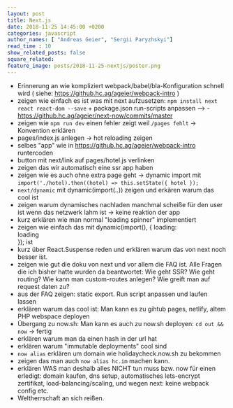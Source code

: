 ```yaml
---
layout: post
title: Next.js
date: 2018-11-25 14:45:00 +0200
categories: javascript
author_names: [ "Andreas Geier", "Sergii Paryzhskyi"]
read_time : 10
show_related_posts: false
square_related:
feature_image: posts/2018-11-25-nextjs/poster.png
---
```


- Erinnerung an wie kompliziert webpack/babel/bla-Konfiguration schnell wird ( siehe: https://github.hc.ag/ageier/webpack-intro )
- zeigen wie einfach es ist was mit next aufzusetzen: `npm install next react react-dom --save` + package.json run-scripts anpassen --> - https://github.hc.ag/ageier/next-now/commits/master
- zeigen wie `npm run dev` einen fehler zeigt weil `/pages fehlt` -> Konvention erklären
- pages/index.js anlegen -> hot reloading zeigen
- selbes "app" wie in https://github.hc.ag/ageier/webpack-intro runtercoden
- button mit next/link auf pages/hotel.js verlinken
- zeigen das wir automatisch eine ssr app haben
- zeigen wie es auch ohne extra page geht -> dynamic import mit `import('./hotel).then((hotel) => this.setState({ hotel });`
- `next/dynamic` mit dynamic(import(..)) zeigen und erkären warum das cool ist
- zeigen warum dynamisches nachladen manchmal scheiße für den user ist wenn das netzwerk lahm ist -> keine reaktion der app
- kurz erklären wie man normal "loading spinner" implementiert
- zeigen wie einfach das mit dynamic(import(), { loading: <div>loading</div> }); ist
- kurz über React.Suspense reden und erklären warum das von next noch besser ist.
- zeigen wie gut die doku von next und vor allem die FAQ ist. Alle Fragen die ich bisher hatte wurden da beantwortet: Wie geht SSR? Wie geht routing? Wie kann man custom-routes anlegen? Wie greift man auf request daten zu?
- aus der FAQ zeigen: static export. Run script anpassen und laufen lassen
- erklären warum das cool ist: Man kann es zu gihtub pages, netlify, altem PHP webspace deployen
- Übergang zu now.sh: Man kann es auch zu now.sh deployen: `cd out && now` -> fertig
- erklären warum man da einen hash in der url hat
- erklären warum "immutable deployments" cool sind
- `now alias` erklären um domain wie holidaycheck.now.sh zu bekommen
- zeigen das man auch `now alias hc.im` machen kann.
- erklären WAS man deshalb alles NICHT tun muss bzw. now für einen erledigt: domain kaufen, dns setup, automatisches lets-encrypt zertifikat, load-balancing/scaling, und wegen next: keine webpack config etc.
- Weltherrschaft an sich reißen.
